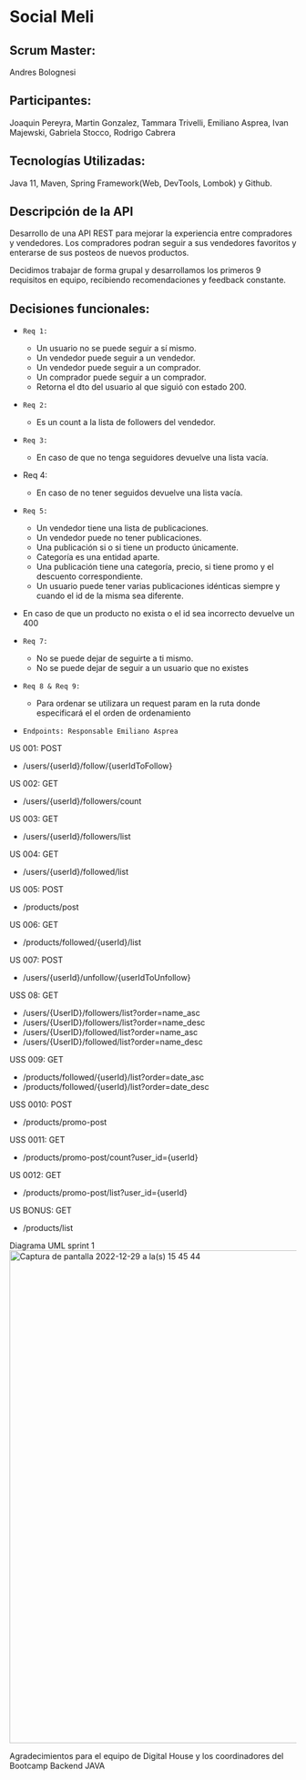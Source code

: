 # Social Meli


## Scrum Master: 
Andres Bolognesi
## Participantes: 
Joaquin Pereyra, Martin Gonzalez, Tammara Trivelli, Emiliano Asprea, Ivan Majewski, Gabriela Stocco, Rodrigo Cabrera

## Tecnologías Utilizadas: 
Java 11, Maven, Spring Framework(Web, DevTools, Lombok) y Github.

## Descripción de la API
Desarrollo de una API REST para mejorar la experiencia entre compradores y vendedores.
Los compradores podran seguir a sus vendedores favoritos y enterarse de sus posteos de nuevos productos.

Decidimos trabajar de forma grupal y desarrollamos los primeros 9 requisitos en equipo, recibiendo recomendaciones y feedback constante.

## Decisiones funcionales: 
*     Req 1:
    * Un usuario no se puede seguir a sí mismo.
    * Un vendedor puede seguir a un vendedor.
    * Un vendedor puede seguir a un comprador.
    * Un comprador puede seguir a un comprador.
    * Retorna el dto del usuario al que siguió con estado 200.

*     Req 2:
     * Es un count a la lista de followers del vendedor.

*     Req 3:
     * En caso de que no tenga seguidores devuelve una lista vacía.

*    Req 4:
     * En caso de no tener seguidos devuelve una lista vacía.

*     Req 5:
     * Un vendedor tiene una lista de publicaciones.
     * Un vendedor puede no tener publicaciones.
     * Una publicación si o si tiene un producto únicamente.
     * Categoría es una entidad aparte.
     * Una publicación tiene una categoría, precio, si tiene promo y el descuento correspondiente.
     * Un usuario puede tener varias publicaciones idénticas siempre y cuando el id de la misma sea diferente.
* En caso de que un producto no exista o el id sea incorrecto devuelve un 400

*     Req 7:
    * No se puede dejar de seguirte a ti mismo.
    * No se puede dejar de seguir a un usuario que no existes

*     Req 8 & Req 9:
    * Para ordenar se utilizara un request param en la ruta donde especificará el el orden de ordenamiento


*     Endpoints: Responsable Emiliano Asprea

US 001: 
POST
- /users/{userId}/follow/{userIdToFollow}

US 002: GET
- /users/{userId}/followers/count

US 003: GET
- /users/{userId}/followers/list

US 004: GET
- /users/{userId}/followed/list

US 005: POST
- /products/post

US 006: GET
- /products/followed/{userId}/list

US 007: POST
- /users/{userId}/unfollow/{userIdToUnfollow}

USS 08: GET
- /users/{UserID}/followers/list?order=name_asc
- /users/{UserID}/followers/list?order=name_desc
- /users/{UserID}/followed/list?order=name_asc
- /users/{UserID}/followed/list?order=name_desc

USS 009: GET
- /products/followed/{userId}/list?order=date_asc
- /products/followed/{userId}/list?order=date_desc

USS 0010: POST
- /products/promo-post

USS 0011: GET
- /products/promo-post/count?user_id={userId}

US 0012: GET
- /products/promo-post/list?user_id={userId}

US BONUS: GET
- /products/list


Diagrama UML sprint 1
<img width="866" alt="Captura de pantalla 2022-12-29 a la(s) 15 45 44" src="https://user-images.githubusercontent.com/119961027/209996229-832d4c74-948f-40f8-ba4b-442d76f39a92.png">

Agradecimientos para el equipo de Digital House y los coordinadores del Bootcamp Backend JAVA
